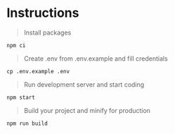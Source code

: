 # Instructions

> Install packages

```
npm ci
```

> Create .env from .env.example and fill credentials

```
cp .env.example .env
```

> Run development server and start coding

```
npm start
```

> Build your project and minify for production

```
npm run build
```
